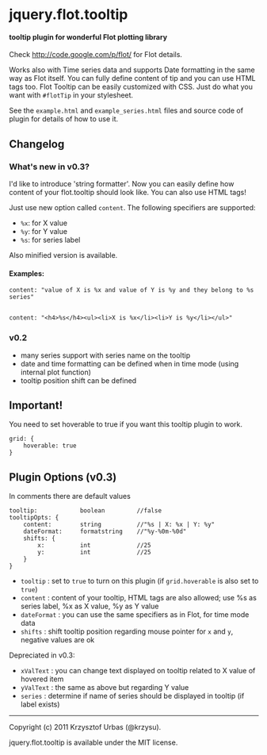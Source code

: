 jquery.flot.tooltip
===================
#### tooltip plugin for wonderful Flot plotting library ####

Check http://code.google.com/p/flot/ for Flot details.

Works also with Time series data and supports Date formatting in the same way as Flot itself.
You can fully define content of tip and you can use HTML tags too.
Flot Tooltip can be easily customized with CSS. Just do what you want with `#flotTip` in your stylesheet.

See the `example.html` and `example_series.html` files and source code of plugin for details of how to use it.

Changelog
---------

### What's new in v0.3? ###

I'd like to introduce 'string formatter'. Now you can easily define how content of your flot.tooltip should look like.
You can also use HTML tags!

Just use new option called `content`. The following specifiers are supported:

-   `%x`: for X value
-   `%y`: for Y value
-   `%s`: for series label

Also minified version is available.

#### Examples: ####

	content: "value of X is %x and value of Y is %y and they belong to %s series"
	
	
	content: "<h4>%s</h4><ul><li>X is %x</li><li>Y is %y</li></ul>"

### v0.2 ###

-   many series support with series name on the tooltip
-   date and time formatting can be defined when in time mode (using internal plot function)
-   tooltip position shift can be defined

Important!
----------
You need to set hoverable to true if you want this tooltip plugin to work.

	grid: {
		hoverable: true 
	}

Plugin Options (v0.3)
-------
In comments there are default values

	tooltip: 			boolean 		//false
	tooltipOpts: {
		content:		string			//"%s | X: %x | Y: %y"
		dateFormat: 	formatstring 	//"%y-%0m-%0d"
		shifts: { 
			x: 			int				//25
			y: 			int				//25
		}
	}

	
-   `tooltip` : set to `true` to turn on this plugin (if `grid.hoverable` is also set to `true`)
-	`content` : content of your tooltip, HTML tags are also allowed; use %s as series label, %x as X value, %y as Y value
-   `dateFormat` : you can use the same specifiers as in Flot, for time mode data
-   `shifts` : shift tooltip position regarding mouse pointer for `x` and `y`, negative values are ok

Depreciated in v0.3:

-   `xValText` : you can change text displayed on tooltip related to X value of hovered item
-   `yValText` : the same as above but regarding Y value
-   `series` : determine if name of series should be displayed in tooltip (if label exists)
	
* * *
Copyright (c) 2011 Krzysztof Urbas (@krzysu).

jquery.flot.tooltip is available under the MIT license.